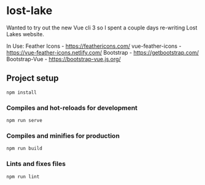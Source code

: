 # lost-lake
Wanted to try out the new Vue cli 3 so I spent a couple days re-writing Lost Lakes website. 

In Use:
Feather Icons - https://feathericons.com/
vue-feather-icons - https://vue-feather-icons.netlify.com/
Bootstrap - https://getbootstrap.com/
Bootstrap-Vue - https://bootstrap-vue.js.org/

## Project setup
```
npm install
```

### Compiles and hot-reloads for development
```
npm run serve
```

### Compiles and minifies for production
```
npm run build
```

### Lints and fixes files
```
npm run lint
```
